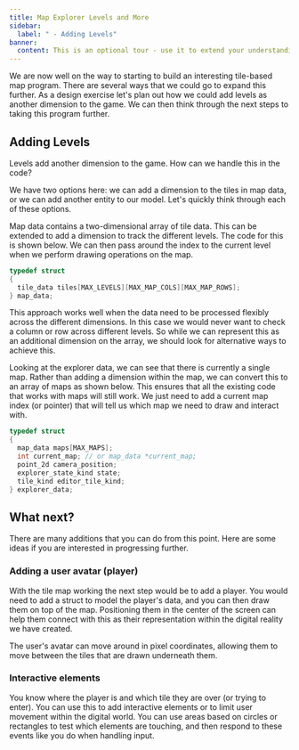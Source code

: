 ```yaml
---
title: Map Explorer Levels and More
sidebar:
  label: " - Adding Levels"
banner: 
  content: This is an optional tour - use it to extend your understanding.
---
```


We are now well on the way to starting to build an interesting tile-based map program. There are several ways that we could go to expand this further. As a design exercise let's plan out how we could add levels as another dimension to the game. We can then think through the next steps to taking this program further.

## Adding Levels

Levels add another dimension to the game. How can we handle this in the code?

We have two options here: we can add a dimension to the tiles in map data, or we can add another entity to our model. Let's quickly think through each of these options.

Map data contains a two-dimensional array of tile data. This can be extended to add a dimension to track the different levels. The code for this is shown below. We can then pass around the index to the current level when we perform drawing operations on the map.

```cpp
typedef struct
{
  tile_data tiles[MAX_LEVELS][MAX_MAP_COLS][MAX_MAP_ROWS];
} map_data;
```

This approach works well when the data need to be processed flexibly across the different dimensions. In this case we would never want to check a column or row across different levels. So while we can represent this as an additional dimension on the array, we should look for alternative ways to achieve this.

Looking at the explorer data, we can see that there is currently a single map. Rather than adding a dimension within the map, we can convert this to an array of maps as shown below. This ensures that all the existing code that works with maps will still work. We just need to add a current map index (or pointer) that will tell us which map we need to draw and interact with.

```cpp
typedef struct
{
  map_data maps[MAX_MAPS];
  int current_map; // or map_data *current_map;
  point_2d camera_position;
  explorer_state_kind state;
  tile_kind editor_tile_kind;
} explorer_data;
```

## What next?

There are many additions that you can do from this point. Here are some ideas if you are interested in progressing further.

### Adding a user avatar (player)

With the tile map working the next step would be to add a player. You would need to add a struct to model the player's data, and you can then draw them on top of the map. Positioning them in the center of the screen can help them connect with this as their representation within the digital reality we have created.

The user's avatar can move around in pixel coordinates, allowing them to move between the tiles that are drawn underneath them.

### Interactive elements

You know where the player is and which tile they are over (or trying to enter). You can use this to add interactive elements or to limit user movement within the digital world. You can use areas based on circles or rectangles to test which elements are touching, and then respond to these events like you do when handling input.


